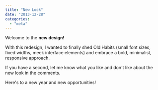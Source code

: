 ```yaml
---
title: "New Look"
date: "2013-12-28"
categories: 
  - "meta"
---
```


Welcome to the **new design!**

With this redesign, I wanted to finally shed Old Habits (small font sizes, fixed widths, meek interface elements) and embrace a bold, minimalist, responsive approach.

If you have a second, let me know what you like and don't like about the new look in the comments.

Here's to a new year and new opportunities!
